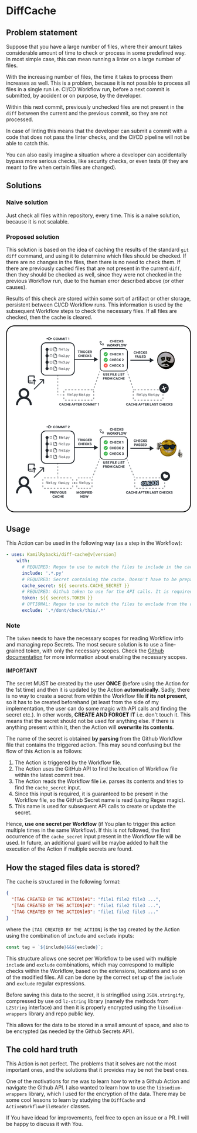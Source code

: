 # DiffCache

## Problem statement

Suppose that you have a large number of files, where their amount takes considerable amount of time
to check or process in some predefined way. In most simple case, this can mean running a linter on a large number of files.

With the increasing number of files, the time it takes to process them increases as well. This is a problem, because
it is not possible to process all files in a single run i.e. CI/CD Workflow run, before a next commit is submitted,
by accident or on purpose, by the developer.

Within this next commit, previously unchecked files are not present in the `diff` between the current and the previous commit,
so they are not processed.

In case of linting this means that the developer can submit a commit with a code that does not pass the linter checks,
and the CI/CD pipeline will not be able to catch this.

You can also easily imagine a situation where a developer can accidentally bypass more serious checks,
like security checks, or even tests (if they are meant to fire when certain files are changed).

## Solutions

### Naive solution

Just check all files within repository, every time. This is a naive solution, because it is not scalable.

### Proposed solution

This solution is based on the idea of caching the results of the standard `git diff` command, and using it to
determine which files should be checked. If there are no changes in the files, then there is no need to check them.
If there are previously cached files that are not present in the current `diff`, then they should be checked as well,
since they were not checked in the previous Workflow run, due to the human error described above (or other causes).

Results of this check are stored within some sort of artifact or other storage,
persistent between CI/CD Workflow runs. This information is used by the subsequent Workflow steps
to check the necessary files. If all files are checked, then the cache is cleared.

![Visual representation of Diff Cache Workflow](https://github.com/KamilRybacki/diff-cache/blob/media/use_case_diagram.png)

## Usage

This Action can be used in the following way (as a step in the Workflow):

```yaml
- uses: KamilRybacki/diff-cache@v[version]
    with:
      # REQUIRED: Regex to use to match the files to include in the cache
      include: '.*.py'
      # REQUIRED: Secret containing the cache. Doesn't have to be prepared beforehand, it will be created if it doesn't exist (see Note below).
      cache_secret: ${{ secrets.CACHE_SECRET }}
      # REQUIRED: Github token to use for the API calls. It is required to be able to create the cache secret and to be able to update it (see Note below).
      token: ${{ secrets.TOKEN }}
      # OPTIONAL: Regex to use to match the files to exclude from the cache check.
      exclude: '.*/dont/check/this/.*'
```

### Note

The `token` needs to have the necessary scopes for reading Workflow info and managing repo Secrets.
The most secure solution is to use a fine-grained token, with only the necessary scopes. Check the [Github documentation](https://docs.github.com/en/actions/reference/authentication-in-a-workflow#permissions-for-the-github_token) for more information about enabling the necessary scopes.

#### **IMPORTANT**

The secret MUST be created by the user **ONCE** (before using the Action for the 1st time) and then it is updated by the Action **automatically**.
Sadly, there is no way to create a secret from within the Workflow file **if its not present**, so it has to be created beforehand
(at least from the side of my implementation, the user can do some magic with API calls and finding the secret etc.).
In other words, **CREATE AND FORGET IT** i.e. don't touch it.
This means that the secret should not be used for anything else. If there is anything present within it,
then the Action will **overwrite its contents**.

The name of the secret is obtained **by parsing** from the Github Workflow file that contains the triggered action.
This may sound confusing but the flow of this Action is as follows:

1. The Action is triggered by the Workflow file.
2. The Action uses the GitHub API to find the location of Workflow file within the latest commit tree.
3. The Action reads the Workflow file i.e. parses its contents and tries to find the `cache_secret` input.
4. Since this input is required, it is guaranteed to be present in the Workflow file, so the GitHub Secret name is read (using Regex magic).
5. This name is used for subsequent API calls to create or update the secret.

Hence, **use one secret per Workflow** (if You plan to trigger this action multiple times in the same Workflow).
If this is not followed, the first occurrence of the `cache_secret` input present in the Workflow file will be used.
In future, an additional guard will be maybe added to halt the execution of the Action if multiple secrets are found.

## How the staged files data is stored?

The cache is structured in the following format:

```json
{
  "[TAG CREATED BY THE ACTION]#1": "file1 file2 file3 ...",
  "[TAG CREATED BY THE ACTION]#2": "file1 file2 file3 ...",
  "[TAG CREATED BY THE ACTION]#3": "file1 file2 file3 ..."
}
```

where the `[TAG CREATED BY THE ACTION]` is the tag created by the Action using the combination of `include` and `exclude` inputs:

```js
const tag = `${include}&&${exclude}`;
```

This structure allows one secret per Workflow to be used with multiple `include` and `exclude` combinations,
which may correspond to multiple checks within the Workflow, based on the extensions, locations and so on of the modified files.
All can be done by the correct set up of the `include` and `exclude` regular expressions.

Before saving this data to the secret, it is stringified using `JSON.stringify`,
compressed by use od `lz-string` library (namely the methods from `LZString` interface)
and then it is properly encrypted using the `libsodium-wrappers` library and repo public key.

This allows for the data to be stored in a small amount of space, and also to be encrypted (as needed by the Github Secrets API).

## The cold hard truth

This Action is not perfect. The problems that it solves are not the most important ones,
and the solutions that it provides may be not the best ones.

One of the motivations for me was to learn how to write a Github Action and navigate the Github API.
I also wanted to learn how to use the `libsodium-wrappers` library, which I used for the encryption of the data.
There may be some cool lessons to learn by studying the `DiffCache` and `ActiveWorkflowFileReader` classes.

If You have idead for improvements, feel free to open an issue or a PR. I will be happy to discuss it with You.

